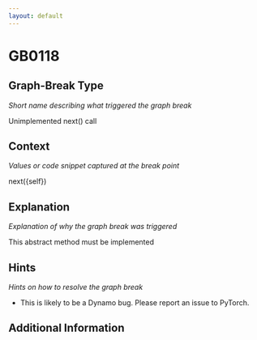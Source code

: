```yaml
---
layout: default
---
```

# GB0118

## Graph-Break Type
*Short name describing what triggered the graph break*

Unimplemented next() call

## Context
*Values or code snippet captured at the break point*

next({self})

## Explanation
*Explanation of why the graph break was triggered*

This abstract method must be implemented

## Hints
*Hints on how to resolve the graph break*

- This is likely to be a Dynamo bug. Please report an issue to PyTorch.


## Additional Information

<!-- ADDITIONAL INFORMATION START - Add custom information below this line -->

<!-- ADDITIONAL INFORMATION END -->

